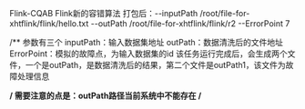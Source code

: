 Flink-CQAB
Flink新的容错算法
打包后：--inputPath /root/file-for-xhtflink/flink/hello.txt --outPath /root/file-for-xhtflink/flink/r2 --ErrorPoint 7

/**
参数有三个
 inputPath：输入数据集地址  outPath：数据清洗后的文件地址 ErrorPoint：模拟的故障点，为输入数据集的id
该任务运行完成后，会生成两个文件，一个是outPath，是数据清洗后的结果，第二个文件是outPath1，该文件为故障处理信息

**/
需要注意的点是：outPath路径当前系统中不能存在
/**

